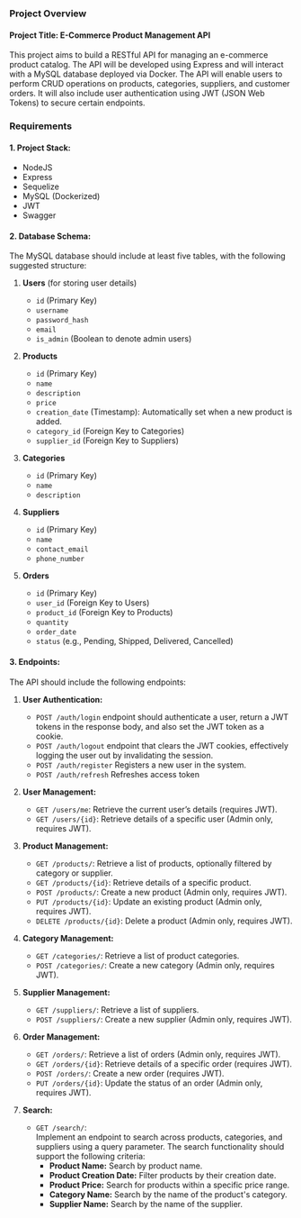 ### Project Overview

#### Project Title: **E-Commerce Product Management API**

This project aims to build a RESTful API for managing an e-commerce product catalog. The API will be developed using Express and will interact with a MySQL database deployed via Docker. The API will enable users to perform CRUD operations on products, categories, suppliers, and customer orders. It will also include user authentication using JWT (JSON Web Tokens) to secure certain endpoints.

### Requirements

#### 1. **Project Stack:**

- NodeJS
- Express
- Sequelize
- MySQL (Dockerized)
- JWT
- Swagger

#### 2. **Database Schema:**

The MySQL database should include at least five tables, with the following suggested structure:

1. **Users** (for storing user details)
   - `id` (Primary Key)
   - `username`
   - `password_hash`
   - `email`
   - `is_admin` (Boolean to denote admin users)

2. **Products**
   - `id` (Primary Key)
   - `name`
   - `description`
   - `price`
   - `creation_date` (Timestamp): Automatically set when a new product is added.
   - `category_id` (Foreign Key to Categories)
   - `supplier_id` (Foreign Key to Suppliers)

3. **Categories**
   - `id` (Primary Key)
   - `name`
   - `description`

4. **Suppliers**
   - `id` (Primary Key)
   - `name`
   - `contact_email`
   - `phone_number`

5. **Orders**
   - `id` (Primary Key)
   - `user_id` (Foreign Key to Users)
   - `product_id` (Foreign Key to Products)
   - `quantity`
   - `order_date`
   - `status` (e.g., Pending, Shipped, Delivered, Cancelled)

#### 3. **Endpoints:**

The API should include the following endpoints:

1. **User Authentication:**
    - `POST /auth/login` endpoint should authenticate a user, return a JWT tokens in the response body, and also set the JWT token as a cookie.
    - `POST /auth/logout` endpoint that clears the JWT cookies, effectively logging the user out by invalidating the session.
    - `POST /auth/register` Registers a new user in the system.
    - `POST /auth/refresh` Refreshes access token

2. **User Management:**
   - `GET /users/me`: Retrieve the current user’s details (requires JWT).
   - `GET /users/{id}`: Retrieve details of a specific user (Admin only, requires JWT).

3. **Product Management:**
   - `GET /products/`: Retrieve a list of products, optionally filtered by category or supplier.
   - `GET /products/{id}`: Retrieve details of a specific product.
   - `POST /products/`: Create a new product (Admin only, requires JWT).
   - `PUT /products/{id}`: Update an existing product (Admin only, requires JWT).
   - `DELETE /products/{id}`: Delete a product (Admin only, requires JWT).

4. **Category Management:**
   - `GET /categories/`: Retrieve a list of product categories.
   - `POST /categories/`: Create a new category (Admin only, requires JWT).

5. **Supplier Management:**
   - `GET /suppliers/`: Retrieve a list of suppliers.
   - `POST /suppliers/`: Create a new supplier (Admin only, requires JWT).

6. **Order Management:**
   - `GET /orders/`: Retrieve a list of orders (Admin only, requires JWT).
   - `GET /orders/{id}`: Retrieve details of a specific order (requires JWT).
   - `POST /orders/`: Create a new order (requires JWT).
   - `PUT /orders/{id}`: Update the status of an order (Admin only, requires JWT).

7. **Search:**
   - `GET /search/`:  
     Implement an endpoint to search across products, categories, and suppliers using a query parameter. The search functionality should support the following criteria:
     - **Product Name:** Search by product name.
     - **Product Creation Date:** Filter products by their creation date.
     - **Product Price:** Search for products within a specific price range.
     - **Category Name:** Search by the name of the product's category.
     - **Supplier Name:** Search by the name of the supplier.